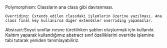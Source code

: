 Polymorphism: Classların ana class gibi davranması.
~~~~~~~~~~ 
Overriding: Extends edilen classdaki işlemlerin üzerine yazılması. Ana class final key kullanırsa diğer extendsler overriding yapamazlar.
~~~~~~~~~~
Abstract:Soyut sınıflar nesne türetilirken şablon oluşturmak için kullanılır.
Kalıtım yaparak kullandığımız abstract sınıf özelliklerini override işlemine tabi tutarak yeniden tanımlayabiliriz.
